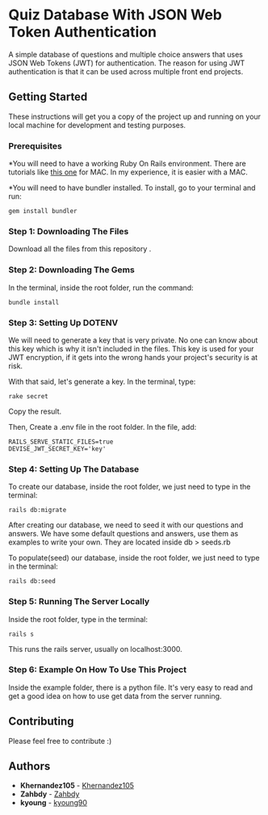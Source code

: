 # Quiz Database With JSON Web Token Authentication

A simple database of questions and multiple choice answers that uses JSON Web Tokens (JWT) for authentication. The reason for using JWT
authentication is that it can be used across multiple front end projects.

## Getting Started

These instructions will get you a copy of the project up and running on your local machine for development and testing purposes.

### Prerequisites

*You will need to have a working Ruby On Rails environment. There are tutorials like [this one](https://gorails.com/setup/osx/10.10-yosemite) for MAC. In my experience, it is easier with a MAC.

*You will need to have bundler installed. To install, go to your terminal and run:

```
gem install bundler
```

### Step 1: Downloading The Files

Download all the files from this repository .

### Step 2: Downloading The Gems

In the terminal, inside the root folder, run the command:

```
bundle install
```

### Step 3: Setting Up DOTENV

We will need to generate a key that is very private. No one can know about this key which is why it isn't included in the files. This key is used for your JWT encryption, if it gets into the wrong hands your project's security is at risk.

With that said, let's generate a key. In the terminal, type: 

```
rake secret
```

Copy the result.

Then, Create a .env file in the root folder. In the file, add:

```
RAILS_SERVE_STATIC_FILES=true
DEVISE_JWT_SECRET_KEY='key'
```

### Step 4: Setting Up The Database

To create our database, inside the root folder, we just need to type in the terminal:

```
rails db:migrate
```

After creating our database, we need to seed it with our questions and answers. We have some default questions and answers, use them as examples to write your own. They are located inside db > seeds.rb

To populate(seed) our database, inside the root folder, we just need to type in the terminal:

```
rails db:seed
```

### Step 5: Running The Server Locally

Inside the root folder, type in the terminal:

```
rails s
```

This runs the rails server, usually on localhost:3000.

### Step 6: Example On How To Use This Project

Inside the example folder, there is a python file. It's very easy to read and get a good idea on how to use get data from the server running.

## Contributing

Please feel free to contribute :)

## Authors

* **Khernandez105** - [Khernandez105](https://github.com/Khernandez105)
* **Zahbdy** - [Zahbdy](https://github.com/Zahbdy)
* **kyoung** - [kyoung90](https://github.com/kyoung90) 
